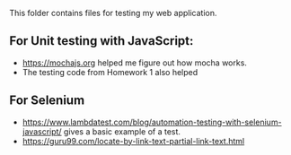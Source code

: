 This folder contains files for testing my web application.

## For Unit testing with JavaScript:
* https://mochajs.org helped me figure out how mocha works.
* The testing code from Homework 1 also helped

## For Selenium
* https://www.lambdatest.com/blog/automation-testing-with-selenium-javascript/ gives a basic example of a test.
* https://guru99.com/locate-by-link-text-partial-link-text.html
